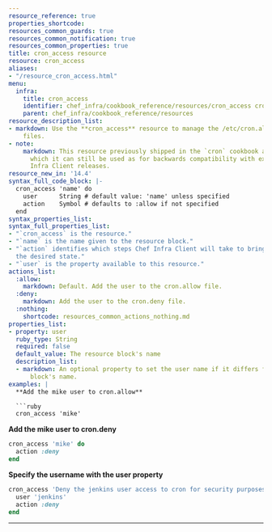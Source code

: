 ```yaml
---
resource_reference: true
properties_shortcode: 
resources_common_guards: true
resources_common_notification: true
resources_common_properties: true
title: cron_access resource
resource: cron_access
aliases:
- "/resource_cron_access.html"
menu:
  infra:
    title: cron_access
    identifier: chef_infra/cookbook_reference/resources/cron_access cron_access
    parent: chef_infra/cookbook_reference/resources
resource_description_list:
- markdown: Use the **cron_access** resource to manage the /etc/cron.allow and /etc/cron.deny
    files.
- note:
    markdown: This resource previously shipped in the `cron` cookbook as `cron_manage`,
      which it can still be used as for backwards compatibility with existing Chef
      Infra Client releases.
resource_new_in: '14.4'
syntax_full_code_block: |-
  cron_access 'name' do
    user      String # default value: 'name' unless specified
    action    Symbol # defaults to :allow if not specified
  end
syntax_properties_list: 
syntax_full_properties_list:
- "`cron_access` is the resource."
- "`name` is the name given to the resource block."
- "`action` identifies which steps Chef Infra Client will take to bring the node into
  the desired state."
- "`user` is the property available to this resource."
actions_list:
  :allow:
    markdown: Default. Add the user to the cron.allow file.
  :deny:
    markdown: Add the user to the cron.deny file.
  :nothing:
    shortcode: resources_common_actions_nothing.md
properties_list:
- property: user
  ruby_type: String
  required: false
  default_value: The resource block's name
  description_list:
  - markdown: An optional property to set the user name if it differs from the resource
      block's name.
examples: |
  **Add the mike user to cron.allow**

  ```ruby
  cron_access 'mike'
  ```

  **Add the mike user to cron.deny**

  ```ruby
  cron_access 'mike' do
    action :deny
  end
  ```

  **Specify the username with the user property**

  ```ruby
  cron_access 'Deny the jenkins user access to cron for security purposes' do
    user 'jenkins'
    action :deny
  end
  ```
---
```


